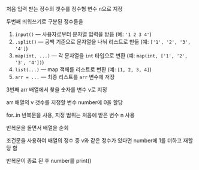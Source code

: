 처음 입력 받는 정수의 갯수를 정수형 변수 n으로 지정

두번째 띄워쓰기로 구분된 정수들을

1. `input()` — 사용자로부터 문자열 입력을 받음 (예: `'1 2 3 4'`)
2. `.split()` — 공백 기준으로 문자열을 나눠 리스트로 만듦 (예: `['1', '2', '3', '4']`)
3. `map(int, ...)` — 각 문자열을 `int` 타입으로 변환 (예: `map(int, ['1', '2', '3', '4'])`)
4. `list(...)` — map 객체를 리스트로 변환 (예: `[1, 2, 3, 4]`)
5. `arr = ...` — 최종 리스트를 `arr` 변수에 저장

3번째 arr 배열에서 찾을 숫자를 변수 v로 지정

arr 배열의 v 갯수를 지정할 변수 number에 0을 할당

for..in 반복문을 사용, 지정 범위는 처음에 받은 변수 n 사용

반복문을 돌면서 배열을 순회

조건문을 사용하여 배열의 정수 중 v와 같은 정수가 있다면 number에 1를 더하고 재할당 함

반복문이 종료 된 후 number를 print()

